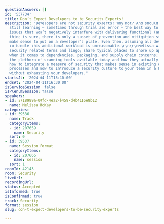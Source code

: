 ```yaml
---
questionAnswers: []
id: '557734'
title: Don’t Expect Developers to be Security Experts!
description: "Developers are not security experts! Why not? And should they be?\r\n\r\nWe’re
  still learning — sometimes through trial and error — the best way to tackle security
  issues that won’t negatively interfere with delivering functional (and secure) software.\r\n\r\nOne
  thing is sure, there is only a subset of prevention and mitigation strategies that
  make sense to put on a developer’s plate. Even then, assuming all devs are equipped
  to handle this additional workload is unreasonable.\r\n\r\nMelissa will define common
  security related terms and lingo; share typical places to shore up applications
  when it comes to dependencies, packaging, and supply chain concerns; and discuss
  the plethora of scanning tools available today and how they actually work. Learn
  how to integrate a measure of security that makes sense in existing development
  processes and how to introduce a security culture to your team in a healthy way
  without exhausting your developers."
startsAt: '2024-04-11T15:30:00'
endsAt: '2024-04-11T16:30:00'
isServiceSession: false
isPlenumSession: false
speakers:
- id: 2718989a-00fd-4ea2-b459-d4b4116e8b12
  name: Melissa McKay
categories:
- id: 59536
  name: Track
  categoryItems:
  - id: 207659
    name: Security
  sort: 0
- id: 59537
  name: Session Format
  categoryItems:
  - id: 207665
    name: session
  sort: 1
roomId: 42143
room: Security
liveUrl: 
recordingUrl: 
status: Accepted
isInformed: true
isConfirmed: true
track: Security
format: session
slug: don-t-expect-developers-to-be-security-experts

---
```

